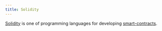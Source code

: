 ```yaml
---
title: Solidity
---
```


[Solidity](https://docs.soliditylang.org/en/v0.8.17/) is one of programming languages for developing [smart-contracts](/knowledge/Web3/smart-contracts.md).
